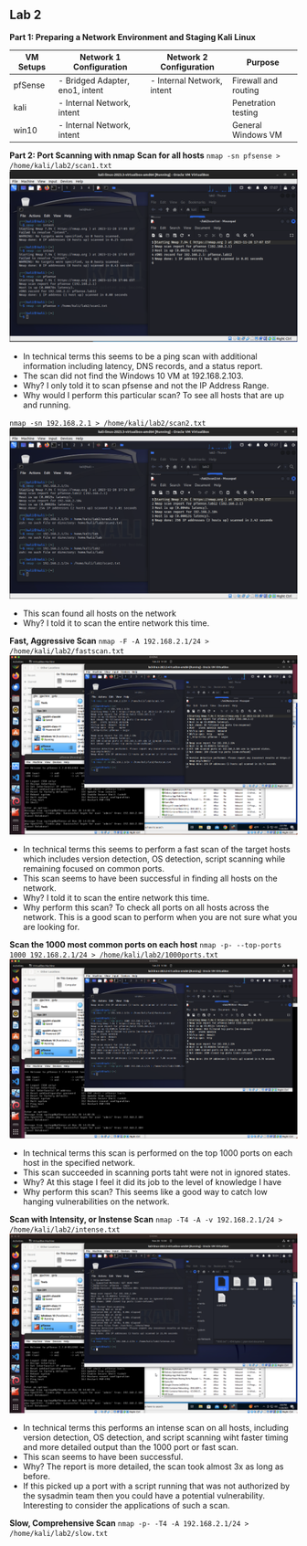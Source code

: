 ## Lab 2

**Part 1: Preparing a Network Environment and Staging Kali Linux**

| VM Setups | Network 1 Configuration             | Network 2 Configuration                | Purpose             |
|-----------|-------------------------------------|---------------------------------------|---------------------|
| pfSense   | - Bridged Adapter, eno1, intent     | - Internal Network, intent            | Firewall and routing |
| kali      | - Internal Network, intent           |                                       | Penetration testing  |
| win10     | - Internal Network, intent           |                                       | General Windows VM  |

**Part 2: Port Scanning with nmap**
**Scan for all hosts**
`nmap -sn pfsense > /home/kali/lab2/scan1.txt`
![pfsense scan](media/lab2-1.png)
- In technical terms this seems to be a ping scan with additional information including latency, DNS records, and a status report.
- The scan did not find the Windows 10 VM at 192.168.2.103.
- Why?  I only told it to scan pfsense and not the IP Address Range.
- Why would I perform this particular scan? To see all hosts that are up and running.

`nmap -sn 192.168.2.1 > /home/kali/lab2/scan2.txt`
![fast scan](media/lab2-2.png)
- This scan found all hosts on the network
- Why?  I told it to scan the entire network this time.

**Fast, Aggressive Scan**
`nmap -F -A 192.168.2.1/24 > /home/kali/lab2/fastscan.txt`
![aggressive scan](media/lab2-3.png)
- In technical terms this seems to perform a fast scan of the target hosts which includes version detection, OS detection, script scanning while remaining focused on common ports.
- This scan seems to have been successful in finding all hosts on the network.
- Why?  I told it to scan the entire network this time.
- Why perform this scan?  To check all ports on all hosts across the network. This is a good scan to perform when you are not sure what you are looking for.

**Scan the 1000 most common ports on each host**
`nmap -p- --top-ports 1000 192.168.2.1/24 > /home/kali/lab2/1000ports.txt`
![1000 scan](media/lab2-4.png)
- In technical terms this scan is performed on the top 1000 ports on each host in the specified network.
- This scan succeeded in scanning ports taht were not in ignored states.
- Why? At this stage I feel it did its job to the level of knowledge I have
- Why perform this scan?  This seems like a good way to catch low hanging vulnerabilities on the network.

**Scan with Intensity, or Instense Scan**
`nmap -T4 -A -v 192.168.2.1/24 > /home/kali/lab2/intense.txt`
![intense scan](media/lab2-5.png)
- In technical terms this performs an intense scan on all hosts, including version detection, OS detection, and script scanning wiht faster timing and more detailed output than the 1000 port or fast scan.
- This scan seems to have been successful.
- Why? The report is more detailed, the scan took almost 3x as long as before.
- If this picked up a port with a script running that was not authorized by the sysadmin team then you could have a potential vulnerability.  Interesting to consider the applications of such a scan.

**Slow, Comprehensive Scan**
`nmap -p- -T4 -A 192.168.2.1/24 > /home/kali/lab2/slow.txt`